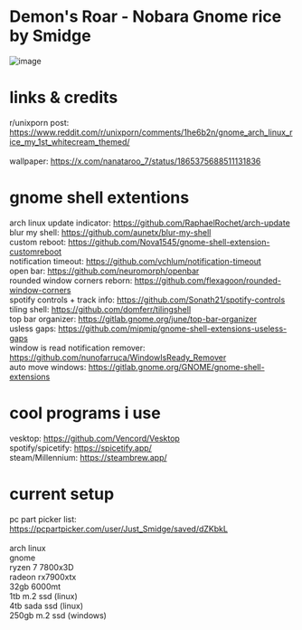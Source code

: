 # Demon's Roar - Nobara Gnome rice by Smidge
![image](https://github.com/user-attachments/assets/c0d4716d-b7ee-4772-945a-a16024cf08c6) <br>

# links & credits
r/unixporn post: https://www.reddit.com/r/unixporn/comments/1he6b2n/gnome_arch_linux_rice_my_1st_whitecream_themed/ <br> <br>
wallpaper: https://x.com/nanataroo_7/status/1865375688511131836

# gnome shell extentions
arch linux update indicator: https://github.com/RaphaelRochet/arch-update <br>
blur my shell: https://github.com/aunetx/blur-my-shell <br>
custom reboot: https://github.com/Nova1545/gnome-shell-extension-customreboot <br>
notification timeout: https://github.com/vchlum/notification-timeout <br>
open bar: https://github.com/neuromorph/openbar <br>
rounded window corners reborn: https://github.com/flexagoon/rounded-window-corners <br>
spotify controls + track info: https://github.com/Sonath21/spotify-controls <br>
tiling shell: https://github.com/domferr/tilingshell <br>
top bar organizer: https://gitlab.gnome.org/june/top-bar-organizer <br>
usless gaps: https://github.com/mipmip/gnome-shell-extensions-useless-gaps <br>
window is read notification remover: https://github.com/nunofarruca/WindowIsReady_Remover <br>
auto move windows: https://gitlab.gnome.org/GNOME/gnome-shell-extensions

# cool programs i use
vesktop: https://github.com/Vencord/Vesktop <br>
spotify/spicetify: https://spicetify.app/ <br>
steam/Millennium: https://steambrew.app/

# current setup 
pc part picker list: https://pcpartpicker.com/user/Just_Smidge/saved/dZKbkL <br> <br>
arch linux <br>
gnome <br>
ryzen 7 7800x3D <br>
radeon rx7900xtx <br>
32gb 6000mt <br>
1tb m.2 ssd (linux) <br>
4tb sada ssd (linux) <br>
250gb m.2 ssd (windows)
